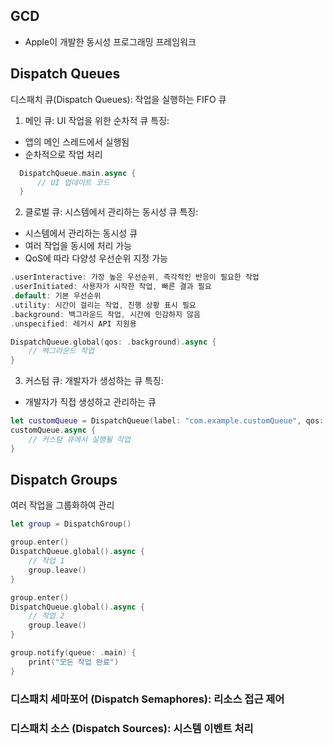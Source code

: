 ## GCD 
- Apple이 개발한 동시성 프로그래밍 프레임워크

## Dispatch Queues
디스패치 큐(Dispatch Queues): 작업을 실행하는 FIFO 큐

1. 메인 큐: UI 작업을 위한 순차적 큐
특징:
- 앱의 메인 스레드에서 실행됨
- 순차적으로 작업 처리
  
```swift
  DispatchQueue.main.async {
      // UI 업데이트 코드
  }
```

2. 클로벌 큐: 시스템에서 관리하는 동시성 큐
특징:
 - 시스템에서 관리하는 동시성 큐
 - 여러 작업을 동시에 처리 가능
 - QoS에 따라 다양성 우선순위 지정 가능

```swift
.userInteractive: 가장 높은 우선순위, 즉각적인 반응이 필요한 작업
.userInitiated: 사용자가 시작한 작업, 빠른 결과 필요
.default: 기본 우선순위
.utility: 시간이 걸리는 작업, 진행 상황 표시 필요
.background: 백그라운드 작업, 시간에 민감하지 않음
.unspecified: 레거시 API 지원용

DispatchQueue.global(qos: .background).async {
    // 백그라운드 작업
}
```

3. 커스텀 큐: 개발자가 생성하는 큐
특징:
- 개발자가 직접 생성하고 관리하는 큐

```swift
let customQueue = DispatchQueue(label: "com.example.customQueue", qos: .utility, attributes: .concurrent)
customQueue.async {
    // 커스텀 큐에서 실행될 작업
}
```
## Dispatch Groups
여러 작업을 그룹화하여 관리 
```swift
let group = DispatchGroup()

group.enter()
DispatchQueue.global().async {
    // 작업 1
    group.leave()
}

group.enter()
DispatchQueue.global().async {
    // 작업 2
    group.leave()
}

group.notify(queue: .main) {
    print("모든 작업 완료")
}
```

### 디스패치 세마포어 (Dispatch Semaphores): 리소스 접근 제어
### 디스패치 소스 (Dispatch Sources): 시스템 이벤트 처리
